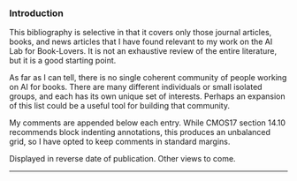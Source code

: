 ### Introduction

This bibliography is selective in that it covers only those journal articles, books, and news articles that I have found relevant to my work on the AI Lab for Book-Lovers.  It is not an exhaustive review of the entire literature, but it is a good starting point.

As far as I can tell, there is no single coherent community of people working on AI for books.  There are many different individuals or small isolated groups, and each has its own unique set of interests. Perhaps an expansion of this list could be a useful tool for building that community.

My comments are appended below each entry.  While CMOS17 section 14.10 recommends block indenting annotations, this produces an unbalanced grid, so I have opted to keep comments in standard margins.

Displayed in reverse date of publication.  Other views to come.

***